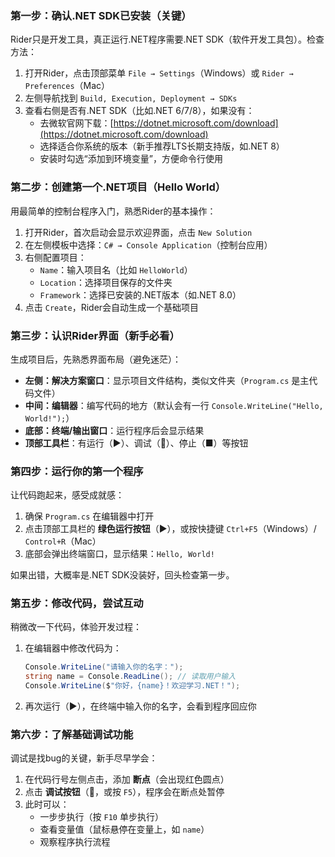 ### **第一步：确认.NET SDK已安装（关键）**
Rider只是开发工具，真正运行.NET程序需要.NET SDK（软件开发工具包）。检查方法：
1. 打开Rider，点击顶部菜单 `File → Settings`（Windows）或 `Rider → Preferences`（Mac）
2. 左侧导航找到 `Build, Execution, Deployment → SDKs`
3. 查看右侧是否有.NET SDK（比如.NET 6/7/8），如果没有：
   - 去微软官网下载：[https://dotnet.microsoft.com/download](https://dotnet.microsoft.com/download)
   - 选择适合你系统的版本（新手推荐LTS长期支持版，如.NET 8）
   - 安装时勾选“添加到环境变量”，方便命令行使用


### **第二步：创建第一个.NET项目（Hello World）**
用最简单的控制台程序入门，熟悉Rider的基本操作：
1. 打开Rider，首次启动会显示欢迎界面，点击 `New Solution`
2. 在左侧模板中选择：`C# → Console Application`（控制台应用）
3. 右侧配置项目：
   - `Name`：输入项目名（比如 `HelloWorld`）
   - `Location`：选择项目保存的文件夹
   - `Framework`：选择已安装的.NET版本（如.NET 8.0）
4. 点击 `Create`，Rider会自动生成一个基础项目


### **第三步：认识Rider界面（新手必看）**
生成项目后，先熟悉界面布局（避免迷茫）：
- **左侧：解决方案窗口**：显示项目文件结构，类似文件夹（`Program.cs` 是主代码文件）
- **中间：编辑器**：编写代码的地方（默认会有一行 `Console.WriteLine("Hello, World!");`）
- **底部：终端/输出窗口**：运行程序后会显示结果
- **顶部工具栏**：有运行（▶️）、调试（🐞）、停止（■）等按钮


### **第四步：运行你的第一个程序**
让代码跑起来，感受成就感：
1. 确保 `Program.cs` 在编辑器中打开
2. 点击顶部工具栏的 **绿色运行按钮**（▶️），或按快捷键 `Ctrl+F5`（Windows）/ `Control+R`（Mac）
3. 底部会弹出终端窗口，显示结果：`Hello, World!`

如果出错，大概率是.NET SDK没装好，回头检查第一步。


### **第五步：修改代码，尝试互动**
稍微改一下代码，体验开发过程：
1. 在编辑器中修改代码为：
   ```csharp
   Console.WriteLine("请输入你的名字：");
   string name = Console.ReadLine(); // 读取用户输入
   Console.WriteLine($"你好，{name}！欢迎学习.NET！");
   ```
2. 再次运行（▶️），在终端中输入你的名字，会看到程序回应你


### **第六步：了解基础调试功能**
调试是找bug的关键，新手尽早学会：
1. 在代码行号左侧点击，添加 **断点**（会出现红色圆点）
2. 点击 **调试按钮**（🐞，或按 `F5`），程序会在断点处暂停
3. 此时可以：
   - 一步步执行（按 `F10` 单步执行）
   - 查看变量值（鼠标悬停在变量上，如 `name`）
   - 观察程序执行流程
